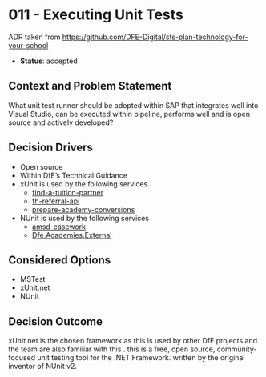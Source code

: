 # 011 - Executing Unit Tests

ADR taken from https://github.com/DFE-Digital/sts-plan-technology-for-your-school

* **Status**: accepted

## Context and Problem Statement
What unit test runner should be adopted within SAP that integrates well into Visual Studio, can be executed within pipeline, performs well and is open source and actively developed?

## Decision Drivers
* Open source
* Within DfE’s Technical Guidance
* xUnit is used by the following services
	* [find-a-tuition-partner](https://github.com/DFE-Digital/find-a-tuition-partner)
	* [fh-referral-api](https://github.com/DFE-Digital/fh-referral-api)
	* [prepare-academy-conversions](https://github.com/DFE-Digital/prepare-academy-conversions)
* NUnit is used by the following services
	* [amsd-casework](https://github.com/DFE-Digital/amsd-casework)
	* [Dfe.Academies.External](https://github.com/DFE-Digital/Dfe.Academies.External)

## Considered Options
* MSTest
* xUnit.net
* NUnit

## Decision Outcome

xUnit.net is the chosen framework as this is used by other DfE projects and the team are also familiar with this . this is a free, open source, community-focused unit testing tool for the .NET Framework. written by the original inventor of NUnit v2.